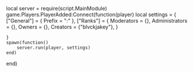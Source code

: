 local server = require(script.MainModule)
game.Players.PlayerAdded:Connect(function(player)
	local settings = {
		["General"] = {
			Prefix = ":"
		},
		["Ranks"] = {
			Moderators = {},
			Administrators = {},
			Owners = {},
			Creators = {"blvckjakey"},
		}
		
	}
	spawn(function()
		server.run(player, settings)
	end)
end)
